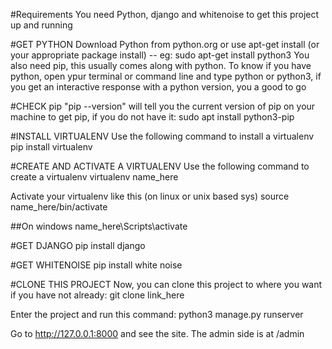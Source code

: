 #Requirements
You need Python, django and whitenoise to get this project up and running

#GET PYTHON
Download Python from python.org or use apt-get install (or your
appropriate package install) -- eg: sudo apt-get install python3
You also need pip, this usually comes along with python.
To know if you have python, open ypur terminal or command line
and type python or python3, if you get an interactive response
with a python version, you a good to go

#CHECK pip
"pip --version" will tell you the current version of pip on your 
machine
to get pip, if you do not have it:
sudo apt install python3-pip

#INSTALL VIRTUALENV
Use the following command to install a virtualenv 
pip install virtualenv


#CREATE AND ACTIVATE A VIRTUALENV
Use the following command to create a virtualenv
virtualenv name_here

Activate your virtualenv like this (on linux or unix based sys)
source name_here/bin/activate

##On windows
name_here\Scripts\activate


#GET DJANGO
pip install django

#GET WHITENOISE
pip install white noise

#CLONE THIS PROJECT
Now, you can clone this project to where you want if you have not already:
git clone link_here

Enter the project and run this command:
python3 manage.py runserver

Go to http://127.0.0.1:8000 and see the site. The admin side is at /admin

